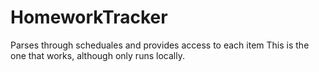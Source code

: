 HomeworkTracker
===============

Parses through scheduales and provides access to each item
This is the one that works, although only runs locally. 

